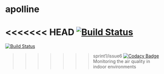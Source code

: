 # apolline
<<<<<<< HEAD
[![Build Status](https://travis-ci.org/Spirals-Team/apolline.svg?branch=sprint1%2Fthomas)](https://travis-ci.org/Spirals-Team/apolline)
=======
[![Build Status](https://travis-ci.org/Spirals-Team/apolline.svg?branch=sprint1%2Fissue6)](https://travis-ci.org/Spirals-Team/apolline)
>>>>>>> sprint1/issue6
[![Codacy Badge](https://www.codacy.com/project/badge/6ae0421906c14389b5abd69323d4d101)](https://www.codacy.com/app/thomas-vincent-59260/apolline)
Monitoring the air quality in indoor environments
